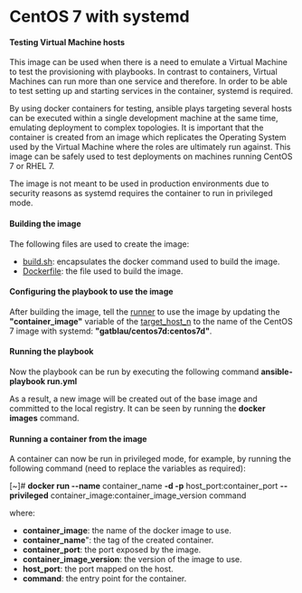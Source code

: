 # CentOS 7 with systemd


#### Testing Virtual Machine hosts

This image can be used when there is a need to emulate a Virtual Machine to test the provisioning with playbooks. In contrast to containers, Virtual Machines can run more than one service and therefore. In order to be able to test setting up and starting services in the container, systemd is required.

By using docker containers for testing, ansible plays targeting several hosts can be executed within a single development machine at the same time, emulating deployment to complex topologies. It is important that the container is created from an image which replicates the Operating System used by the Virtual Machine where the roles are ultimately run against. This image can be safely used to test deployments on machines running CentOS 7 or RHEL 7.

The image is not meant to be used in production environments due to security reasons as systemd requires the container to run in privileged mode.



#### Building the image

The following files are used to create the image:

- [build.sh](./build.sh): encapsulates the docker command used to build the image.
- [Dockerfile](./Dockerfile): the file used to build the image.



#### Configuring the playbook to use the image

After building the image, tell the [runner](../../provision/run.yml) to use the image by updating the **"container_image"** variable of the [target_host_n](../../provision/target_host1.yml) to the name of the CentOS 7 image with systemd: **"gatblau/centos7d:centos7d"**.



#### Running the playbook

Now the playbook can be run by executing the following command **ansible-playbook run.yml**

As a result, a new image will be created out of the base image and committed to the local registry. It can be seen by running the  **docker images** command.



#### Running a container from the image

A container can now be run in privileged mode, for example, by running the following command (need to replace the variables as required):

[~]# **docker run --name** container_name **-d -p** host_port:container_port **--privileged** container_image:container_image_version command 

where:
- **container_image**: the name of the docker image to use.
- **container_name**": the tag of the created container.
- **container_port**: the port exposed by the image.
- **container_image_version**: the version of the image to use.
- **host_port**: the port mapped on the host.
- **command**: the entry point for the container.


